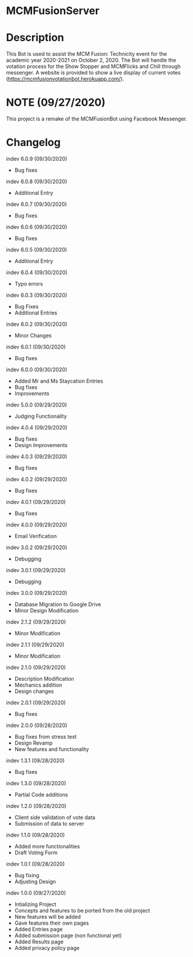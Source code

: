 # MCMFusionServer

# Description
This Bot is used to assist the MCM Fusion: Technicity event for the academic year 2020-2021 on October 2, 2020. The Bot will handle the votation process for the Show Stopper and MCMFlicks and Chill through messenger. A website is provided to show a live display of current votes (https://mcmfusionvotationbot.herokuapp.com/).

# NOTE (09/27/2020)
This project is a remake of the MCMFusionBot using Facebook Messenger.

# Changelog
indev 6.0.9 (09/30/2020)
- Bug fixes

indev 6.0.8 (09/30/2020)
- Additional Entry

indev 6.0.7 (09/30/2020)
- Bug fixes

indev 6.0.6 (09/30/2020)
- Bug fixes

indev 6.0.5 (09/30/2020)
- Additional Entry

indev 6.0.4 (09/30/2020)
- Typo errors

indev 6.0.3 (09/30/2020)
- Bug Fixes
- Additional Entries

indev 6.0.2 (09/30/2020)
- Minor Changes

indev 6.0.1 (09/30/2020)
- Bug fixes

indev 6.0.0 (09/30/2020)
- Added Mr and Ms Staycation Entries
- Bug fixes
- Improvements

indev 5.0.0 (09/29/2020)
- Judging Functionality

indev 4.0.4 (09/29/2020)
- Bug fixes
- Design Improvements

indev 4.0.3 (09/29/2020)
- Bug fixes

indev 4.0.2 (09/29/2020)
- Bug fixes

indev 4.0.1 (09/29/2020)
- Bug fixes

indev 4.0.0 (09/29/2020)
- Email Verification

indev 3.0.2 (09/29/2020)
- Debugging

indev 3.0.1 (09/29/2020)
- Debugging

indev 3.0.0 (09/29/2020)
- Database Migration to Google Drive
- Minor Design Modification

indev 2.1.2 (09/29/2020)
- Minor Modification

indev 2.1.1 (09/29/2020)
- Minor Modification

indev 2.1.0 (09/29/2020)
- Description Modification
- Mechanics addition
- Design changes

indev 2.0.1 (09/29/2020)
- Bug fixes

indev 2.0.0 (09/28/2020)
- Bug fixes from stress test
- Design Revamp
- New features and functionality

indev 1.3.1 (09/28/2020)
- Bug fixes

indev 1.3.0 (09/28/2020)
- Partial Code additions

indev 1.2.0 (09/28/2020)
- Client side validation of vote data
- Submission of data to server

indev 1.1.0 (09/28/2020)
- Added more functionalities
- Draft Voting Form

indev 1.0.1 (09/28/2020)
- Bug fixing
- Adjusting Design

indev 1.0.0 (09/27/2020)
- Intializing Project
- Concepts and features to be ported from the old project
- New features will be added
- Gave features their own pages
- Added Entries page
- Added submission page (non functional yet)
- Added Results page
- Added privacy policy page
